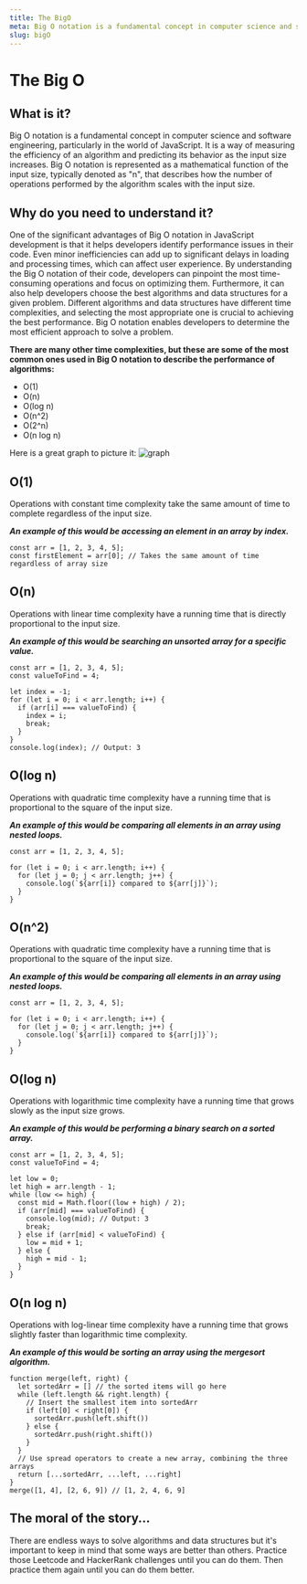 ```yaml
---
title: The BigO
meta: Big O notation is a fundamental concept in computer science and software engineering, particularly in the world of JavaScript.
slug: bigO
---
```


# The Big O
## What is it?

Big O notation is a fundamental concept in computer science and software engineering, particularly in the world of JavaScript. It is a way of measuring the efficiency of an algorithm and predicting its behavior as the input size increases. Big O notation is represented as a mathematical function of the input size, typically denoted as "n", that describes how the number of operations performed by the algorithm scales with the input size.

## Why do you need to understand it? 

One of the significant advantages of Big O notation in JavaScript development is that it helps developers identify performance issues in their code. Even minor inefficiencies can add up to significant delays in loading and processing times, which can affect user experience. By understanding the Big O notation of their code, developers can pinpoint the most time-consuming operations and focus on optimizing them. Furthermore, it can also help developers choose the best algorithms and data structures for a given problem. Different algorithms and data structures have different time complexities, and selecting the most appropriate one is crucial to achieving the best performance. Big O notation enables developers to determine the most efficient approach to solve a problem.


**There are many other time complexities, but these are some of the most common ones used in Big O notation to describe the performance of algorithms:**

- O(1)
- O(n)
- O(log n) 
- O(n^2)
- O(2^n)
- O(n log n)

Here is a great graph to picture it: ![graph](https://danielmiessler.com/images/big-o-chart-tutorial-bazar-aymptotic-notations-1.png)
## O(1)
Operations with constant time complexity take the same amount of time to complete regardless of the input size.

__*An example of this would be accessing an element in an array by index.*__


```
const arr = [1, 2, 3, 4, 5];
const firstElement = arr[0]; // Takes the same amount of time regardless of array size
```


## O(n)
Operations with linear time complexity have a running time that is directly proportional to the input size.

__*An example of this would be searching an unsorted array for a specific value.*__

```
const arr = [1, 2, 3, 4, 5];
const valueToFind = 4;

let index = -1;
for (let i = 0; i < arr.length; i++) {
  if (arr[i] === valueToFind) {
    index = i;
    break;
  }
}
console.log(index); // Output: 3
```

## O(log n) 
Operations with quadratic time complexity have a running time that is proportional to the square of the input size.

__*An example of this would be comparing all elements in an array using nested loops.*__

```
const arr = [1, 2, 3, 4, 5];

for (let i = 0; i < arr.length; i++) {
  for (let j = 0; j < arr.length; j++) {
    console.log(`${arr[i]} compared to ${arr[j]}`);
  }
}
```

## O(n^2)
Operations with quadratic time complexity have a running time that is proportional to the square of the input size.

__*An example of this would be comparing all elements in an array using nested loops.*__

```
const arr = [1, 2, 3, 4, 5];

for (let i = 0; i < arr.length; i++) {
  for (let j = 0; j < arr.length; j++) {
    console.log(`${arr[i]} compared to ${arr[j]}`);
  }
}
```

## O(log n)
Operations with logarithmic time complexity have a running time that grows slowly as the input size grows.

__*An example of this would be performing a binary search on a sorted array.*__

```
const arr = [1, 2, 3, 4, 5];
const valueToFind = 4;

let low = 0;
let high = arr.length - 1;
while (low <= high) {
  const mid = Math.floor((low + high) / 2);
  if (arr[mid] === valueToFind) {
    console.log(mid); // Output: 3
    break;
  } else if (arr[mid] < valueToFind) {
    low = mid + 1;
  } else {
    high = mid - 1;
  }
}
```

## O(n log n) 
Operations with log-linear time complexity have a running time that grows slightly faster than logarithmic time complexity.

__*An example of this would be sorting an array using the mergesort algorithm.*__

```
function merge(left, right) {
  let sortedArr = [] // the sorted items will go here
  while (left.length && right.length) {
    // Insert the smallest item into sortedArr
    if (left[0] < right[0]) {
      sortedArr.push(left.shift())
    } else {
      sortedArr.push(right.shift())
    }
  }
  // Use spread operators to create a new array, combining the three arrays
  return [...sortedArr, ...left, ...right]
}
merge([1, 4], [2, 6, 9]) // [1, 2, 4, 6, 9]
```

## The moral of the story...
There are endless ways to solve algorithms and data structures but it's important to keep in mind that some ways are better than others. Practice those Leetcode and HackerRank challenges until you can do them. Then practice them again until you can do them better. 